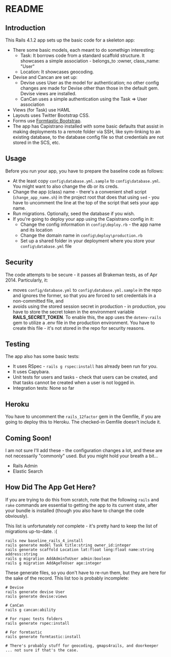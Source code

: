 # README

## Introduction

This Rails 4.1.2 app sets up the basic code for a skeleton app:

* There some basic models, each meant to do somethign interesting:
  * Task: It borrows code from a standard scaffold structure. It showcases a simple association - belongs_to :owner, class_name: "User"
  * Location: It showcases geocoding.
* Devise and Cancan are set up:
  * Devise uses User as the model for authentication; no other config changes are made for Devise other than those in the default gem. Devise views are installed.
  * CanCan uses a simple authentication using the Task => User association
* Views (for Task) use HAML
* Layouts uses Twitter Bootstrap CSS.
* Forms use [Formtastic Bootstrap](https://github.com/mjbellantoni/formtastic-bootstrap).
* The app has Capistrano installed with some basic defaults that assist in making deployments to a remote folder via SSH, like sym-linking to an existing database, to the database config file so that credentials are not stored in the SCS, etc.

## Usage

Before you run your app, you have to prepare the baseline code as follows:

* At the least copy `config\database.yml.sample` to `config\database.yml`. You might want to also change the db or its creds.
* Change the app (class) name - there's a convenient shell script (`change_app_name.sh`) in the project root that does that using `sed` - you have to uncomment the line at the top of the script that sets your app name.
* Run migrations. Optionally, seed the database if you wish.
* If you're going to deploy your app using the Capistrano config in it:
  * Change the config information in `config\deploy.rb` - the app name and its location
  * Change the domain name in `config\deploy\production.rb`
  * Set up a shared folder in your deployment where you store your `config\database.yml` file

## Security

The code attempts to be secure - it passes all Brakeman tests, as of Apr 2014. Particularly, it:

* moves `config/database.yml` to `config\database.yml.sample` in the repo and ignores the former, so that you are forced to set credentials in a non-committed file, and
* avoids using the stored session secret in production - in production, you have to store the secret token in the environment variable **RAILS_SECRET_TOKEN**. To enable this, the app uses the `dotenv-rails` gem to utilize a .env file in the production environment. You have to create this file - it's not stored in the repo for security reasons.

## Testing

The app also has some basic tests:

* It uses RSpec - `rails g rspec:install` has already been run for you.
* It uses Capybara.
* Unit tests for users and tasks - check that users can be created, and that tasks cannot be created when a user is not logged in.
* Integration tests: None so far

## Heroku

You have to uncomment the `rails_12factor` gem in the Gemfile, if you are going to deploy this to Heroku. The checked-in Gemfile doesn't include it.

## Coming Soon!

I am not sure I'll add these - the configuration changes a lot, and these are not necessarily "commonly" used. But you might hold your breath a bit...

* Rails Admin
* Elastic Search

## How Did The App Get Here?

If you are trying to do this from scratch, note that the following `rails` and `rake` commands are essential to getting the app to its current state, after your bundle is installed (though you also have to change the code obviously).

This list is unfortunately *not* complete - it's pretty hard to keep the list of migrations up-to-date. :(

    rails new baseline_rails_4_install
    rails generate model Task title:string owner_id:integer
    rails generate scaffold Location lat:float long:float name:string address:string	
    rails g migration AddAdminToUser admin:boolean
    rails g migration AddAgeToUser age:integer

These generate files, so you don't have to re-run them, but they are here for the sake of the record. This list too is probably incomplete:

    # Devise
    rails generate devise User
    rails generate devise:views

    # CanCan
    rails g cancan:ability

    # For rspec tests folders
    rails generate rspec:install

    # For formtastic
    rails generate formtastic:install

    # There's probably stuff for geocoding, gmaps4rails, and doorkeeper ... not sure if that's the case.